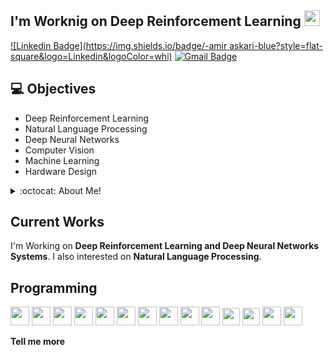 ## I'm Worknig on Deep Reinforcement Learning <img src="https://media.giphy.com/media/hvRJCLFzcasrR4ia7z/giphy.gif" width="25px">

[![Linkedin Badge](https://img.shields.io/badge/-amir askari-blue?style=flat-square&logo=Linkedin&logoColor=whi)](https://linkedin.com/in/alimpk) [![Gmail Badge](https://img.shields.io/badge/-askaria079@gmail.com-c14438?style=flat-square&logo=Gmail&logoColor=white&link=mailto:askaria079@gmail.com)](mailto:askaria079@gmail.com)


## :computer: Objectives
* Deep Reinforcement Learning
* Natural Language Processing
* Deep Neural Networks
* Computer Vision
* Machine Learning
* Hardware Design
<details>
<summary>:octocat: About Me!</summary>

![Top Langs](https://github-readme-stats.vercel.app/api/top-langs/?username=naha7789&layout=compact&hide=css,html)

![Amir's Github Stats](https://github-readme-stats.vercel.app/api?username=naha7789&count_private=true&show_icons=true&theme=monokai&hide=[%22issues%22])

</details>

## Current Works
I'm Working on **Deep Reinforcement Learning and Deep Neural Networks Systems**. I also interested on **Natural Language Processing**.

## Programming
<img src = 'https://github.com/alimpk/raw/blob/main/logo/tech/python2.png' height='30'/> <img src = 'https://worldvectorlogo.com/download/linux-tux.svg' width='30'/> <img src = 'https://worldvectorlogo.com/download/scala-4.svg' width='30'/> <img src = 'https://github.com/alimpk/raw/blob/main/logo/tech/c.svg' width='30'/> <img src = 'https://github.com/alimpk/raw/blob/main/logo/tech/cpp.svg' width='30'/> <img src = 'https://github.com/alimpk/raw/blob/main/logo/tech/git.svg' width='30'/> <img src='https://github.com/alimpk/raw/blob/main/logo/tech/django.png' height=30> <img src='https://github.com/alimpk/raw/blob/main/logo/tech/golang-blue.png' height=30> <img src='https://worldvectorlogo.com/download/docker-1.svg' height=30> <img src='https://github.com/alimpk/raw/blob/main/logo/tech/sql.svg' height=30> <img src='https://github.com/alimpk/raw/blob/main/logo/tech/Jupyter.png' height=28> <img src='https://github.com/alimpk/raw/blob/main/logo/tech/systemverilog.png' height=28> <img src='https://github.com/alimpk/raw/blob/main/logo/tech/vivado.png' height=30> <img src='https://github.com/alimpk/raw/blob/main/logo/tech/quartusprime.png' height=30>
 
**Tell me more**

